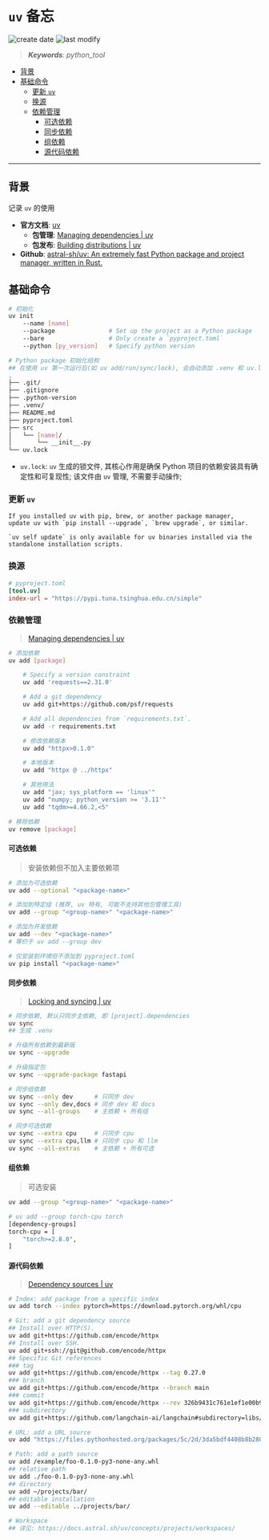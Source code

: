 `uv` 备忘
===
<!--START_SECTION:badge-->

![create date](https://img.shields.io/static/v1?label=create%20date&message=2025-08-05&label_color=gray&color=lightsteelblue&style=flat-square)
![last modify](https://img.shields.io/static/v1?label=last%20modify&message=2025-09-10%2010%3A00%3A24&label_color=gray&color=thistle&style=flat-square)

<!--END_SECTION:badge-->
<!--info
date: 2025-08-05 01:38:20
top: false
draft: true
hidden: false
level: 0
tag: [python_tool]
-->

> ***Keywords**: python_tool*

<!--START_SECTION:paper_title-->
<!--END_SECTION:paper_title-->

<!--START_SECTION:toc-->
- [背景](#背景)
- [基础命令](#基础命令)
    - [更新 `uv`](#更新-uv)
    - [换源](#换源)
    - [依赖管理](#依赖管理)
        - [可选依赖](#可选依赖)
        - [同步依赖](#同步依赖)
        - [组依赖](#组依赖)
        - [源代码依赖](#源代码依赖)
<!--END_SECTION:toc-->

---

## 背景

记录 `uv` 的使用

- **官方文档**: [uv](https://docs.astral.sh/uv/)
    - **包管理**: [Managing dependencies | uv](https://docs.astral.sh/uv/concepts/projects/dependencies/#adding-dependencies)
    - **包发布**: [Building distributions | uv](https://docs.astral.sh/uv/concepts/projects/build/)
- **Github**: [astral-sh/uv: An extremely fast Python package and project manager, written in Rust.](https://github.com/astral-sh/uv)


## 基础命令

```bash
# 初始化
uv init
    --name [name]
    --package               # Set up the project as a Python package
    --bare                  # Only create a `pyproject.toml`
    --python [py_version]   # Specify python version

# Python package 初始化结构
## 在使用 uv 第一次运行后(如 uv add/run/sync/lock), 会自动添加 .venv 和 uv.lock
.
├── .git/
├── .gitignore
├── .python-version
├── .venv/
├── README.md
├── pyproject.toml
├── src
│   └── [name]/
│       └── __init__.py
└── uv.lock
```

- `uv.lock`: `uv` 生成的锁文件, 其核心作用是确保 Python 项目的依赖安装具有确定性和可复现性; 该文件由 `uv` 管理, 不需要手动操作;

### 更新 `uv`

```
If you installed uv with pip, brew, or another package manager,
update uv with `pip install --upgrade`, `brew upgrade`, or similar.

`uv self update` is only available for uv binaries installed via the standalone installation scripts.
```


### 换源
```toml
# pyproject.toml
[tool.uv]
index-url = "https://pypi.tuna.tsinghua.edu.cn/simple"
```

### 依赖管理
> [Managing dependencies | uv](https://docs.astral.sh/uv/concepts/projects/dependencies/)
```bash
# 添加依赖
uv add [package]

    # Specify a version constraint
    uv add 'requests==2.31.0'

    # Add a git dependency
    uv add git+https://github.com/psf/requests

    # Add all dependencies from `requirements.txt`.
    uv add -r requirements.txt

    # 修改依赖版本
    uv add "httpx>0.1.0"

    # 本地版本
    uv add "httpx @ ../httpx"

    # 其他用法
    uv add "jax; sys_platform == 'linux'"
    uv add "numpy; python_version >= '3.11'"
    uv add "tqdm>=4.66.2,<5"

# 移除依赖
uv remove [package]
```

#### 可选依赖
> 安装依赖但不加入主要依赖项
```bash
# 添加为可选依赖
uv add --optional "<package-name>"

# 添加到特定组 (推荐, uv 特有, 可能不支持其他包管理工具)
uv add --group "<group-name>" "<package-name>"

# 添加为开发依赖
uv add --dev "<package-name>"
# 等价于 uv add --group dev

# 仅安装到环境但不添加到 pyproject.toml
uv pip install "<package-name>"
```

#### 同步依赖
> [Locking and syncing | uv](https://docs.astral.sh/uv/concepts/projects/sync/#syncing-the-environment)
```bash
# 同步依赖, 默认只同步主依赖, 即 [project].dependencies
uv sync
## 生成 .venv

# 升级所有依赖到最新版
uv sync --upgrade

# 升级指定包
uv sync --upgrade-package fastapi

# 同步组依赖
uv sync --only dev      # 只同步 dev
uv sync --only dev,docs # 同步 dev 和 docs
uv sync --all-groups    # 主依赖 + 所有组

# 同步可选依赖
uv sync --extra cpu     # 只同步 cpu
uv sync --extra cpu,llm # 只同步 cpu 和 llm
uv sync --all-extras    # 主依赖 + 所有可选
```

#### 组依赖
> 可选安装
```bash
uv add --group "<group-name>" "<package-name>"

# uv add --group torch-cpu torch
[dependency-groups]
torch-cpu = [
    "torch>=2.8.0",
]
```


#### 源代码依赖
> [Dependency sources | uv](https://docs.astral.sh/uv/concepts/projects/dependencies/#dependency-sources)

```bash
# Index: add package from a specific index
uv add torch --index pytorch=https://download.pytorch.org/whl/cpu

# Git: add a git dependency source
## Install over HTTP(S).
uv add git+https://github.com/encode/httpx
## Install over SSH.
uv add git+ssh://git@github.com/encode/httpx
## Specific Git references
### tag
uv add git+https://github.com/encode/httpx --tag 0.27.0
### branch
uv add git+https://github.com/encode/httpx --branch main
### commit
uv add git+https://github.com/encode/httpx --rev 326b9431c761e1ef1e00b9f760d1f654c8db48c6
### subdirectory
uv add git+https://github.com/langchain-ai/langchain#subdirectory=libs/langchain

# URL: add a URL source
uv add "https://files.pythonhosted.org/packages/5c/2d/3da5bdf4408b8b2800061c339f240c1802f2e82d55e50bd39c5a881f47f0/httpx-0.27.0.tar.gz"

# Path: add a path source
uv add /example/foo-0.1.0-py3-none-any.whl
## relative path
uv add ./foo-0.1.0-py3-none-any.whl
## directory
uv add ~/projects/bar/
## editable installation
uv add --editable ../projects/bar/

# Workspace
## 详见: https://docs.astral.sh/uv/concepts/projects/workspaces/
```